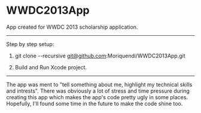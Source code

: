 WWDC2013App
===========

App created for WWDC 2013 scholarship application.


***************************

Step by step setup:

1) git clone --recursive git@github.com:Moriquendi/WWDC2013App.git

2) Build and Run Xcode project.

***************************


The app was ment to "tell something about me, highlight my technical skills and intrests".
There was obviously a lot of stress and time pressure during creating this app which makes the app's code pretty ugly in some places. Hopefully, I'll found some time in the future to make the code shine too.



